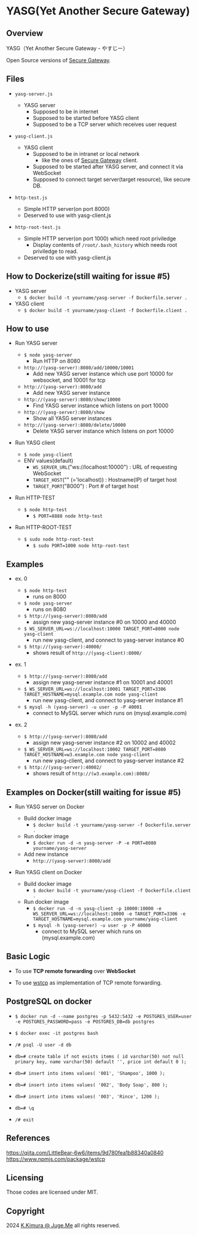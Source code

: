 # YASG(Yet Another Secure Gateway)

## Overview

YASG（Yet Another Secure Gateway - やすじー）

Open Source versions of [Secure Gateway](https://cloud.ibm.com/docs/SecureGateway?topic=SecureGateway-about-sg).


## Files

- `yasg-server.js`
  - YASG server
    - Supposed to be in internet
    - Supposed to be started before YASG client
    - Supposed to be a TCP server which receives user request

- `yasg-client.js`
  - YASG client
    - Supposed to be in intranet or local network
      - like the ones of [Secure Gateway](https://cloud.ibm.com/docs/SecureGateway?topic=SecureGateway-about-sg) client.
    - Supposed to be started after YASG server, and connect it via WebSocket
    - Supposed to connect target server(target resource), like secure DB.

- `http-test.js`
  - Simple HTTP server(on port 8000)
  - Deserved to use with yasg-client.js

- `http-root-test.js`
  - Simple HTTP server(on port 1000) which need root priviledge
    - Display contents of `/root/.bash_history` which needs root priviledge to read.
  - Deserved to use with yasg-client.js

  
## How to Dockerize(still waiting for issue #5)

- YASG server
  - `$ docker build -t yourname/yasg-server -f Dockerfile.server .`
- YASG client
  - `$ docker build -t yourname/yasg-client -f Dockerfile.client .`


## How to use

- Run YASG server
  - `$ node yasg-server`
    - Run HTTP on 8080
  - `http://(yasg-server):8080/add/10000/10001`
    - Add new YASG server instance which use port 10000 for websocket, and 10001 for tcp
  - `http://(yasg-server):8080/add`
    - Add new YASG server instance
  - `http://(yasg-server):8080/show/10000`
    - Find YASG server instance which listens on port 10000
  - `http://(yasg-server):8080/show`
    - Show all YASG server instances
  - `http://(yasg-server):8080/delete/10000`
    - Delete YASG server instance which listens on port 10000


- Run YASG client
  - `$ node yasg-client`
  - ENV values(default)
    - `WS_SERVER_URL`("ws://localhost:10000") : URL of requesting WebSocket 
    - `TARGET_HOST`("" (='localhost)) :  Hostname(IP) of target host
    - `TARGET_PORT`("8000") :  Port # of target host

- Run HTTP-TEST
  - `$ node http-test`
    - `$ PORT=8888 node http-test`

- Run HTTP-ROOT-TEST
  - `$ sudo node http-root-test`
    - `$ sudo PORT=1000 node http-root-test`


## Examples

- ex. 0
  - `$ node http-test`
    - runs on 8000
  - `$ node yasg-server`
    - runs on 8080
  - `$ http://(yasg-server):8080/add`
    - assign new yasg-server instance #0 on 10000 and 40000
  - `$ WS_SERVER_URL=ws://localhost:10000 TARGET_PORT=8000 node yasg-client`
    - run new yasg-client, and connect to yasg-server instance #0 
  - `$ http://(yasg-server):40000/`
    - shows result of `http://(yasg-client):8000/`

- ex. 1
  - `$ http://(yasg-server):8080/add`
    - assign new yasg-server instance #1 on 10001 and 40001
  - `$ WS_SERVER_URL=ws://localhost:10001 TARGET_PORT=3306 TARGET_HOSTNAME=mysql.example.com node yasg-client`
    - run new yasg-client, and connect to yasg-server instance #1 
  - `$ mysql -h (yasg-server) -u user -p -P 40001`
    - connect to MySQL server which runs on (mysql.example.com)

- ex. 2
  - `$ http://(yasg-server):8080/add`
    - assign new yasg-server instance #2 on 10002 and 40002
  - `$ WS_SERVER_URL=ws://localhost:10002 TARGET_PORT=8080 TARGET_HOSTNAME=w3.example.com node yasg-client`
    - run new yasg-client, and connect to yasg-server instance #2 
  - `$ http://(yasg-server):40002/`
    - shows result of `http://(w3.example.com):8080/`


## Examples on Docker(still waiting for issue #5)

- Run YASG server on Docker
  - Build docker image
    - `$ docker build -t yourname/yasg-server -f Dockerfile.server .`
  - Run docker image
    - `$ docker run -d -n yasg-server -P -e PORT=8080 yourname/yasg-server`
  - Add new instance
    - `http://(yasg-server):8080/add`

- Run YASG client on Docker
  - Build docker image
    - `$ docker build -t yourname/yasg-client -f Dockerfile.client .`
  - Run docker image
    - `$ docker run -d -n yasg-client -p 10000:10000 -e WS_SERVER_URL=ws://localhost:10000 -e TARGET_PORT=3306 -e TARGET_HOSTNAME=mysql.example.com yourname/yasg-client`
    - `$ mysql -h (yasg-server) -u user -p -P 40000`
      - connect to MySQL server which runs on (mysql.example.com)


## Basic Logic

- To use **TCP remote forwarding** over **WebSocket**

- To use [wstcp](https://www.npmjs.com/package/wstcp) as implementation of TCP remote forwarding.


## PostgreSQL on docker

- `$ docker run -d --name postgres -p 5432:5432 -e POSTGRES_USER=user -e POSTGRES_PASSWORD=pass -e POSTGRES_DB=db postgres`

- `$ docker exec -it postgres bash`

- `/# psql -U user -d db`

- `db=# create table if not exists items ( id varchar(50) not null primary key, name varchar(50) default '', price int default 0 );`

- `db=# insert into items values( '001', 'Shampoo', 1000 );`

- `db=# insert into items values( '002', 'Body Soap', 800 );`

- `db=# insert into items values( '003', 'Rince', 1200 );`

- `db=# \q`

- `/# exit`


## References

https://qiita.com/LittleBear-6w6/items/9d780fea1b88340a0840
https://www.npmjs.com/package/wstcp


## Licensing

Those codes are licensed under MIT.


## Copyright

2024 [K.Kimura @ Juge.Me](https://github.com/dotnsf) all rights reserved.
